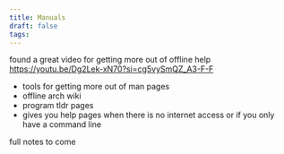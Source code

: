 ```yaml
---
title: Manuals
draft: false
tags:
---
```

 
found a great video for getting more out of offline help
https://youtu.be/Dg2Lek-xN70?si=cg5vySmQZ_A3-F-F

- tools for getting more out of man pages
- offline arch wiki
- program tldr pages
- gives you help pages when there is no internet access or if you only have a command line

full notes to come